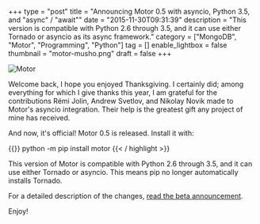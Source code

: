 +++
type = "post"
title = "Announcing Motor 0.5 with asyncio, Python 3.5, and \"async\" / \"await\""
date = "2015-11-30T09:31:39"
description = "This version is compatible with Python 2.6 through 3.5, and it can use either Tornado or asyncio as its async framework."
category = ["MongoDB", "Motor", "Programming", "Python"]
tag = []
enable_lightbox = false
thumbnail = "motor-musho.png"
draft = false
+++

<p><img alt="Motor" border="0" src="motor-musho.png" style="display:block; margin-left:auto; margin-right:auto;" title="motor-musho.png"/></p>
<p>Welcome back, I hope you enjoyed Thanksgiving. I certainly did; among everything for which I give thanks this year, I am grateful for the contributions Rémi Jolin, Andrew Svetlov, and Nikolay Novik made to Motor's asyncio integration. Their help is the greatest gift any project of mine has received.</p>
<p>And now, it's official! Motor 0.5 is released. Install it with:</p>

{{<highlight plain>}}
python -m pip install motor
{{< / highlight >}}

<p>This version of Motor is compatible with Python 2.6 through 3.5, and it can use either Tornado or asyncio. This means pip no longer automatically installs Tornado.</p>
<p>For a detailed description of the changes, <a href="/motor-0-5-beta-asyncio-async-await/">read the beta announcement</a>.</p>
<p>Enjoy!</p>
